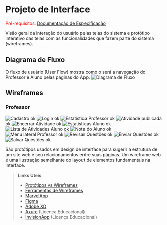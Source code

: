 
# Projeto de Interface

<span style="color:red">Pré-requisitos: <a href="2-Especificação do Projeto.md"> Documentação de Especificação</a></span>

Visão geral da interação do usuário pelas telas do sistema e protótipo interativo das telas com as funcionalidades que fazem parte do sistema (wireframes).


## Diagrama de Fluxo

O fluxo de usuário (User Flow) mostra como o será a navegação do Professor e Aluno pelas páginas do App.
![Diagrama de Fluxo](img/Diagrama-de-Fluxo.png)

## Wireframes

### Professor

![Cadastro](img/cadastro-klug.png) ok
![Login](img/login-klug.png) ok
![Estatistica Professor](img/estatisticas-prof-klug.png) ok
![Atividade publicada](img/atividade-publicada.png) ok
![Encerrar Atividade](img/encerrar-atividade-klug.png) ok
![Estatisticas Aluno](img/estatistica-aluno-klug.png) ok
![Lista de Atividades Aluno](img/lista-atividades-aluno-klug.png) ok
![Nota do Aluno](img/nota-aluno-klug.png) ok
![Menu lateral Professor](img/menu-lateral-professor-klug.png) ok
![Revisar Questões](img/revisar-questoes-klug.png) ok
![Enviar Questões](img/enviar-aluno-klug.png) ok
![Salvar Questões](img/salvar-questoes-klug.png) ok


São protótipos usados em design de interface para sugerir a estrutura de um site web e seu relacionamentos entre suas páginas. Um wireframe web é uma ilustração semelhante do layout de elementos fundamentais na interface.
 
> **Links Úteis**:
> - [Protótipos vs Wireframes](https://www.nngroup.com/videos/prototypes-vs-wireframes-ux-projects/)
> - [Ferramentas de Wireframes](https://rockcontent.com/blog/wireframes/)
> - [MarvelApp](https://marvelapp.com/developers/documentation/tutorials/)
> - [Figma](https://www.figma.com/)
> - [Adobe XD](https://www.adobe.com/br/products/xd.html#scroll)
> - [Axure](https://www.axure.com/edu) (Licença Educacional)
> - [InvisionApp](https://www.invisionapp.com/) (Licença Educacional)
